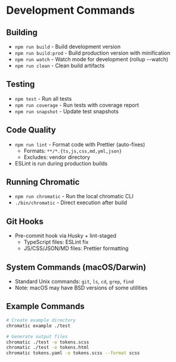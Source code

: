 # Development Commands

## Building
- `npm run build` - Build development version
- `npm run build:prod` - Build production version with minification
- `npm run watch` - Watch mode for development (rollup --watch)
- `npm run clean` - Clean build artifacts

## Testing
- `npm test` - Run all tests
- `npm run coverage` - Run tests with coverage report
- `npm run snapshot` - Update test snapshots

## Code Quality
- `npm run lint` - Format code with Prettier (auto-fixes)
  - Formats: `**/*.{ts,js,css,md,yml,json}`
  - Excludes: vendor directory
- ESLint is run during production builds

## Running Chromatic
- `npm run chromatic` - Run the local chromatic CLI
- `./bin/chromatic` - Direct execution after build

## Git Hooks
- Pre-commit hook via Husky + lint-staged
  - TypeScript files: ESLint fix
  - JS/CSS/JSON/MD files: Prettier formatting

## System Commands (macOS/Darwin)
- Standard Unix commands: `git`, `ls`, `cd`, `grep`, `find`
- Note: macOS may have BSD versions of some utilities

## Example Commands
```bash
# Create example directory
chromatic example ./test

# Generate output files
chromatic ./test -o tokens.scss
chromatic ./test -o tokens.html
chromatic tokens.yaml -o tokens.scss --format scss
```